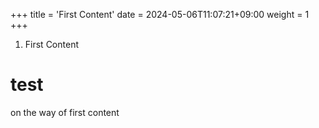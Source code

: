 +++
title = 'First Content'
date = 2024-05-06T11:07:21+09:00
weight = 1
+++

1. First Content

# test

on the way of first content

